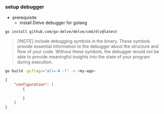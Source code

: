 ### setup debugger
- prerequisite
	- install Delve debugger for golang
```bash
go install github.com/go-delve/delve/cmd/dlv@latest
```

> [!NOTE] include debugging symbols in the binary. These symbols provide essential information to the debugger about the structure and flow of your code. Without these symbols, the debugger would not be able to provide meaningful insights into the state of your program during execution.

```bash
go build -gcflags="all=-N -l" -o <my-app> 
```
	
```json
{
	"configuration": [
		{
			
		}
	]
}
```
